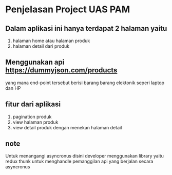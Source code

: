 # Penjelasan Project UAS PAM

## Dalam aplikasi ini hanya terdapat 2 halaman yaitu
1. halaman home atau halaman produk
2. halaman detail dari produk

## Menggunakan api https://dummyjson.com/products
yang mana end-point tersebut berisi barang barang elektonik
seperi laptop dan HP

## fitur dari aplikasi
1. pagination produk
2. view halaman produk
2. view detail produk dengan menekan halaman detail

## note

Untuk menangangi asyncronus disini developer menggunakan library yaitu redux thunk
untuk menghandle pemanggilan api yang berjalan secara asyncronus